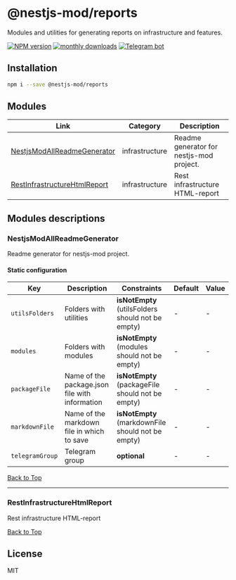 
# @nestjs-mod/reports

Modules and utilities for generating reports on infrastructure and features.

[![NPM version][npm-image]][npm-url] [![monthly downloads][downloads-image]][downloads-url] [![Telegram bot][telegram-image]][telegram-url]

## Installation

```bash
npm i --save @nestjs-mod/reports
```



## Modules

| Link | Category | Description |
| ---- | -------- | ----------- |
| [NestjsModAllReadmeGenerator](#nestjsmodallreadmegenerator) | infrastructure | Readme generator for nestjs-mod project. |
| [RestInfrastructureHtmlReport](#restinfrastructurehtmlreport) | infrastructure | Rest infrastructure HTML-report |



## Modules descriptions

### NestjsModAllReadmeGenerator
Readme generator for nestjs-mod project.

#### Static configuration

| Key    | Description | Constraints | Default | Value |
| ------ | ----------- | ----------- | ------- | ----- |
|`utilsFolders`|Folders with utilities|**isNotEmpty** (utilsFolders should not be empty)|-|-|
|`modules`|Folders with modules|**isNotEmpty** (modules should not be empty)|-|-|
|`packageFile`|Name of the package.json file with information|**isNotEmpty** (packageFile should not be empty)|-|-|
|`markdownFile`|Name of the markdown file in which to save|**isNotEmpty** (markdownFile should not be empty)|-|-|
|`telegramGroup`|Telegram group|**optional**|-|-|

[Back to Top](#modules)

---
### RestInfrastructureHtmlReport
Rest infrastructure HTML-report

[Back to Top](#modules)

## License

MIT

[npm-image]: https://badgen.net/npm/v/@nestjs-mod/reports
[npm-url]: https://npmjs.org/package/@nestjs-mod/reports
[telegram-image]: https://img.shields.io/badge/group-telegram-blue.svg?maxAge=2592000
[telegram-url]: https://t.me/nestjs_mod
[downloads-image]: https://badgen.net/npm/dm/@nestjs-mod/reports
[downloads-url]: https://npmjs.org/package/@nestjs-mod/reports
